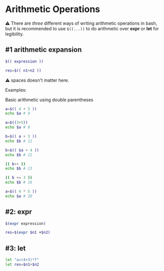 # Arithmetic Operations

⚠ There are *three* different ways of writing arithmetic operations in bash, but it is recommended to use `$((...))` to do arithmetic over **expr** or **let** for legibility.

## #1 arithmetic expansion

```sh
$(( expression ))

res=$(( n1+n2 ))
```

⚠ spaces doesn't matter here.

Examples:

Basic arithmetic using double parentheses

```sh
a=$(( 4 + 5 ))
echo $a # 9

a=$((3+5))
echo $a # 8

b=$(( a + 3 ))
echo $b # 11

b=$(( $a + 4 ))
echo $b # 12

(( b++ ))
echo $b # 13

(( b += 3 ))
echo $b # 16

a=$(( 4 * 5 ))
echo $a # 20
```

## #2: expr

```sh
$(expr expression)

res=$(expr $n1 +$n2)
```

## #3: let

```sh
let "a=(4+3)*7"
let res=$n1+$n2
```
